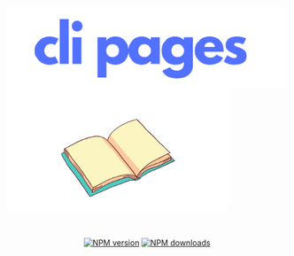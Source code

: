 
  <br />
  <p>
    <a href="https://www.npmjs.com/package/cli-pages"><img style="left:70" src="https://raw.githubusercontent.com/jaipack17/cli-pagees/main/assets/cli_pages-removebg-preview%20(1).png" width="606" alt="ruxe" /></a>
  </p float="right">
  <p><img style="margin-top:-4%" src="https://raw.githubusercontent.com/jaipack17/cli-pagees/main/assets/ezgif.com-gif-maker.gif" width="400" alt="ruxe" />
  </p>
  <br/>
  <p>
<div align="center">
    <a href="https://www.npmjs.com/package/cli-pages"><img src="https://img.shields.io/npm/v/cli-pages.svg?maxAge=3600" alt="NPM version" /></a>
    <a href="https://www.npmjs.com/package/cli-pages"><img src="https://img.shields.io/npm/dt/cli-pages.svg?maxAge=3600" alt="NPM downloads" /></a>
</div>
  </p>
